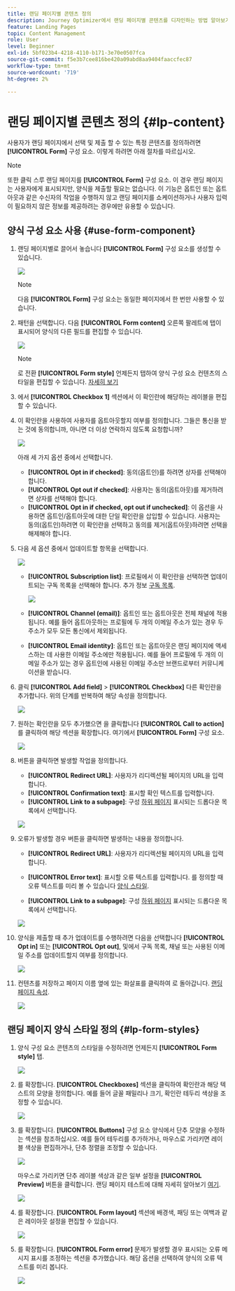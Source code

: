 ```yaml
---
title: 랜딩 페이지별 콘텐츠 정의
description: Journey Optimizer에서 랜딩 페이지별 콘텐츠를 디자인하는 방법 알아보기
feature: Landing Pages
topic: Content Management
role: User
level: Beginner
exl-id: 5bf023b4-4218-4110-b171-3e70e0507fca
source-git-commit: f5e3b7cee816be420a09abd8aa9404faaccfec87
workflow-type: tm+mt
source-wordcount: '719'
ht-degree: 2%

---
```


# 랜딩 페이지별 콘텐츠 정의 {#lp-content}

사용자가 랜딩 페이지에서 선택 및 제출 할 수 있는 특정 콘텐츠를 정의하려면 **[!UICONTROL Form]** 구성 요소. 이렇게 하려면 아래 절차를 따르십시오.

>[!NOTE]
>
>또한 클릭 스루 랜딩 페이지를 **[!UICONTROL Form]** 구성 요소. 이 경우 랜딩 페이지는 사용자에게 표시되지만, 양식을 제출할 필요는 없습니다. 이 기능은 옵트인 또는 옵트아웃과 같은 수신자의 작업을 수행하지 않고 랜딩 페이지를 쇼케이션하거나 사용자 입력이 필요하지 않은 정보를 제공하려는 경우에만 유용할 수 있습니다.

## 양식 구성 요소 사용 {#use-form-component}

1. 랜딩 페이지별로 끌어서 놓습니다 **[!UICONTROL Form]** 구성 요소를 생성할 수 있습니다.

   ![](assets/lp_designer-form-component.png)

   >[!NOTE]
   >
   >다음 **[!UICONTROL Form]** 구성 요소는 동일한 페이지에서 한 번만 사용할 수 있습니다.

1. 패턴을 선택합니다. 다음 **[!UICONTROL Form content]** 오른쪽 팔레트에 탭이 표시되어 양식의 다른 필드를 편집할 수 있습니다.

   ![](assets/lp_designer-form-content-options.png)

   >[!NOTE]
   >
   >로 전환 **[!UICONTROL Form style]** 언제든지 탭하여 양식 구성 요소 컨텐츠의 스타일을 편집할 수 있습니다. [자세히 보기](#define-lp-styles)

1. 에서 **[!UICONTROL Checkbox 1]** 섹션에서 이 확인란에 해당하는 레이블을 편집할 수 있습니다.

1. 이 확인란을 사용하여 사용자를 옵트아웃할지 여부를 정의합니다. 그들은 통신을 받는 것에 동의합니까, 아니면 더 이상 연락하지 않도록 요청합니까?

   ![](assets/lp_designer-form-update.png)

   아래 세 가지 옵션 중에서 선택합니다.

   * **[!UICONTROL Opt in if checked]**: 동의(옵트인)를 하려면 상자를 선택해야 합니다.
   * **[!UICONTROL Opt out if checked]**: 사용자는 동의(옵트아웃)를 제거하려면 상자를 선택해야 합니다.
   * **[!UICONTROL Opt in if checked, opt out if unchecked]**: 이 옵션을 사용하면 옵트인/옵트아웃에 대한 단일 확인란을 삽입할 수 있습니다. 사용자는 동의(옵트인)하려면 이 확인란을 선택하고 동의를 제거(옵트아웃)하려면 선택을 해제해야 합니다. 

1. 다음 세 옵션 중에서 업데이트할 항목을 선택합니다.

   ![](assets/lp_designer-form-update-options.png)

   * **[!UICONTROL Subscription list]**: 프로필에서 이 확인란을 선택하면 업데이트되는 구독 목록을 선택해야 합니다. 추가 정보 [구독 목록](subscription-list.md).

      ![](assets/lp_designer-form-subs-list.png)

   * **[!UICONTROL Channel (email)]**: 옵트인 또는 옵트아웃은 전체 채널에 적용됩니다. 예를 들어 옵트아웃하는 프로필에 두 개의 이메일 주소가 있는 경우 두 주소가 모두 모든 통신에서 제외됩니다.

   * **[!UICONTROL Email identity]**: 옵트인 또는 옵트아웃은 랜딩 페이지에 액세스하는 데 사용한 이메일 주소에만 적용됩니다. 예를 들어 프로필에 두 개의 이메일 주소가 있는 경우 옵트인에 사용된 이메일 주소만 브랜드로부터 커뮤니케이션을 받습니다.

1. 클릭 **[!UICONTROL Add field]** > **[!UICONTROL Checkbox]** 다른 확인란을 추가합니다. 위의 단계를 반복하여 해당 속성을 정의합니다.

   ![](assets/lp_designer-form-checkbox-2.png)

1. 원하는 확인란을 모두 추가했으면 을 클릭합니다 **[!UICONTROL Call to action]** 를 클릭하여 해당 섹션을 확장합니다. 여기에서 **[!UICONTROL Form]** 구성 요소.

   ![](assets/lp_designer-form-call-to-action.png)

1. 버튼을 클릭하면 발생할 작업을 정의합니다.

   * **[!UICONTROL Redirect URL]**: 사용자가 리디렉션될 페이지의 URL을 입력합니다.
   * **[!UICONTROL Confirmation text]**: 표시할 확인 텍스트를 입력합니다.
   * **[!UICONTROL Link to a subpage]**: 구성 [하위 페이지](create-lp.md#configure-subpages) 표시되는 드롭다운 목록에서 선택합니다.

   ![](assets/lp_designer-form-confirmation-action.png)

1. 오류가 발생할 경우 버튼을 클릭하면 발생하는 내용을 정의합니다.

   * **[!UICONTROL Redirect URL]**: 사용자가 리디렉션될 페이지의 URL을 입력합니다.
   * **[!UICONTROL Error text]**: 표시할 오류 텍스트를 입력합니다. 를 정의할 때 오류 텍스트를 미리 볼 수 있습니다 [양식 스타일](#define-lp-styles).

   * **[!UICONTROL Link to a subpage]**: 구성 [하위 페이지](create-lp.md#configure-subpages) 표시되는 드롭다운 목록에서 선택합니다.

   ![](assets/lp_designer-form-error.png)

1. 양식을 제출할 때 추가 업데이트를 수행하려면 다음을 선택합니다 **[!UICONTROL Opt in]** 또는 **[!UICONTROL Opt out]**, 및에서 구독 목록, 채널 또는 사용된 이메일 주소를 업데이트할지 여부를 정의합니다.

   ![](assets/lp_designer-form-additionnal-update.png)

1. 컨텐츠를 저장하고 페이지 이름 옆에 있는 화살표를 클릭하여 로 돌아갑니다. [랜딩 페이지 속성](create-lp.md#configure-primary-page).

   ![](assets/lp_designer-form-save.png)

<!--Will the name Email Designer be kept if you can also design LP with the same tool? > To modify in Messages section > content designer or Designer-->

## 랜딩 페이지 양식 스타일 정의 {#lp-form-styles}

1. 양식 구성 요소 콘텐츠의 스타일을 수정하려면 언제든지 **[!UICONTROL Form style]** 탭.

   ![](assets/lp_designer-form-style.png)

1. 를 확장합니다. **[!UICONTROL Checkboxes]** 섹션을 클릭하여 확인란과 해당 텍스트의 모양을 정의합니다. 예를 들어 글꼴 패밀리나 크기, 확인란 테두리 색상을 조정할 수 있습니다.

   ![](assets/lp_designer-form-style-checkboxes.png)

1. 를 확장합니다. **[!UICONTROL Buttons]** 구성 요소 양식에서 단추 모양을 수정하는 섹션을 참조하십시오. 예를 들어 테두리를 추가하거나, 마우스로 가리키면 레이블 색상을 편집하거나, 단추 정렬을 조정할 수 있습니다.

   ![](assets/lp_designer-form-style-buttons.png)

   마우스로 가리키면 단추 레이블 색상과 같은 일부 설정을 **[!UICONTROL Preview]** 버튼을 클릭합니다. 랜딩 페이지 테스트에 대해 자세히 알아보기 [여기](create-lp.md#test-landing-page).

   ![](assets/lp_designer-form-style-buttons-preview.png)

1. 를 확장합니다. **[!UICONTROL Form layout]** 섹션에 배경색, 패딩 또는 여백과 같은 레이아웃 설정을 편집할 수 있습니다.

   ![](assets/lp_designer-form-style-layout.png)

1. 를 확장합니다. **[!UICONTROL Form error]** 문제가 발생할 경우 표시되는 오류 메시지 표시를 조정하는 섹션을 추가했습니다. 해당 옵션을 선택하여 양식의 오류 텍스트를 미리 봅니다.

   ![](assets/lp_designer-form-error-preview.png)
